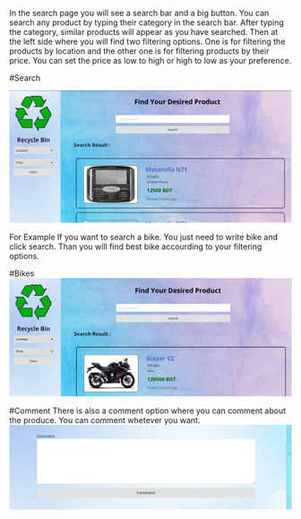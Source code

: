 
In the search page you will see a search bar and a big button. You can search any product by typing their category in the search bar. After typing the category, similar products will appear as you have searched. Then at the left side where you will find two filtering options. One is for  filtering the products by location and the other one is for filtering products by their price. You can set the price as low to high or high to low as your preference.

#Search

![search](img/search.png)

For Example If you want to search a  bike. You just need to write bike and click search. Than you will find best bike accourding to your filtering options.

#Bikes
![search](img/bikes.png)

#Comment
There is also a comment option where you can comment about the produce. You can comment whetever you want.
![Comment](img/comment.png)













